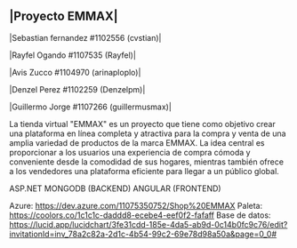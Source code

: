 |Proyecto EMMAX|
--
|Sebastian fernandez #1102556 (cvstian)|

|Rayfel Ogando #1107535 (Rayfel)|

|Avis Zucco #1104970 (arinaploplo)|

|Denzel Perez #1102259 (Denzelpm)|

|Guillermo Jorge	#1107266 (guillermusmax)|

La tienda virtual "EMMAX" es un proyecto que tiene como objetivo crear una plataforma en línea completa y atractiva para la compra y venta de una amplia variedad de productos de la marca EMMAX. La idea central es proporcionar a los usuarios una experiencia de compra cómoda y conveniente desde la comodidad de sus hogares, mientras también ofrece a los vendedores una plataforma eficiente para llegar a un público global.

ASP.NET MONGODB (BACKEND)
ANGULAR (FRONTEND)


Azure: https://dev.azure.com/11075350752/Shop%20EMMAX
Paleta: https://coolors.co/1c1c1c-daddd8-ecebe4-eef0f2-fafaff
Base de datos: https://lucid.app/lucidchart/3fe31cdd-185e-4da5-ab9d-0c14b0fc9c76/edit?invitationId=inv_78a2c82a-2d1c-4b54-99c2-69e78d98a50a&page=0_0#

